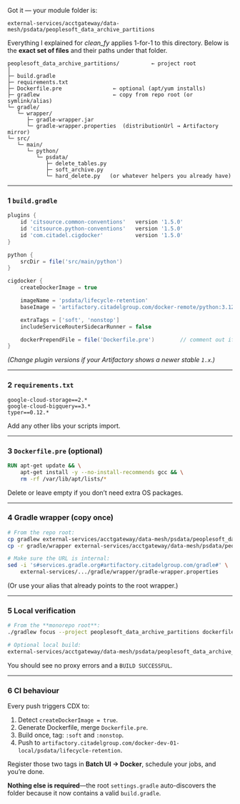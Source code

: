 Got it — your module folder is:

```
external-services/acctgateway/data-mesh/psdata/peoplesoft_data_archive_partitions
```

Everything I explained for *clean\_fy* applies 1-for-1 to this directory.
Below is the **exact set of files** and their paths under that folder.

```
peoplesoft_data_archive_partitions/          ← project root
│
├─ build.gradle
├─ requirements.txt
├─ Dockerfile.pre                ← optional (apt/yum installs)
├─ gradlew                       ← copy from repo root (or symlink/alias)
└─ gradle/
   └─ wrapper/
      ├─ gradle-wrapper.jar
      └─ gradle-wrapper.properties  (distributionUrl → Artifactory mirror)
└─ src/
   └─ main/
      └─ python/
         └─ psdata/
            ├─ delete_tables.py
            ├─ soft_archive.py
            └─ hard_delete.py   (or whatever helpers you already have)
```

---

### 1  `build.gradle`

```groovy
plugins {
    id 'citsource.common-conventions'   version '1.5.0'
    id 'citsource.python-conventions'   version '1.5.0'
    id 'com.citadel.cigdocker'          version '1.5.0'
}

python {
    srcDir = file('src/main/python')
}

cigdocker {
    createDockerImage = true

    imageName = 'psdata/lifecycle-retention'
    baseImage = 'artifactory.citadelgroup.com/docker-remote/python:3.12-slim'

    extraTags = ['soft', 'nonstop']
    includeServiceRouterSidecarRunner = false

    dockerPrependFile = file('Dockerfile.pre')        // comment out if not used
}
```

*(Change plugin versions if your Artifactory shows a newer stable `1.x`.)*

---

### 2  `requirements.txt`

```
google-cloud-storage==2.*
google-cloud-bigquery==3.*
typer==0.12.*
```

Add any other libs your scripts import.

---

### 3  `Dockerfile.pre` (optional)

```dockerfile
RUN apt-get update && \
    apt-get install -y --no-install-recommends gcc && \
    rm -rf /var/lib/apt/lists/*
```

Delete or leave empty if you don’t need extra OS packages.

---

### 4  Gradle wrapper (copy once)

```bash
# From the repo root:
cp gradlew external-services/acctgateway/data-mesh/psdata/peoplesoft_data_archive_partitions/
cp -r gradle/wrapper external-services/acctgateway/data-mesh/psdata/peoplesoft_data_archive_partitions/gradle/

# Make sure the URL is internal:
sed -i 's#services.gradle.org#artifactory.citadelgroup.com/gradle#' \
    external-services/.../gradle/wrapper/gradle-wrapper.properties
```

(Or use your alias that already points to the root wrapper.)

---

### 5  Local verification

```bash
# From the **monorepo root**:
./gradlew focus --project peoplesoft_data_archive_partitions dockerfile

# Optional local build:
external-services/acctgateway/data-mesh/psdata/peoplesoft_data_archive_partitions/build/Dockerfile.python.sh
```

You should see no proxy errors and a `BUILD SUCCESSFUL`.

---

### 6  CI behaviour

Every push triggers CDX to:

1. Detect `createDockerImage = true`.
2. Generate Dockerfile, merge `Dockerfile.pre`.
3. Build once, tag: `:soft` and `:nonstop`.
4. Push to
   `artifactory.citadelgroup.com/docker-dev-01-local/psdata/lifecycle-retention`.

Register those two tags in **Batch UI → Docker**, schedule your jobs, and you’re done.

**Nothing else is required**—the root `settings.gradle` auto-discovers the folder because it now contains a valid `build.gradle`.
